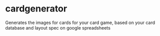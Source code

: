 # cardgenerator
Generates the images for cards for your card game, based on your card database and layout spec on google spreadsheets
